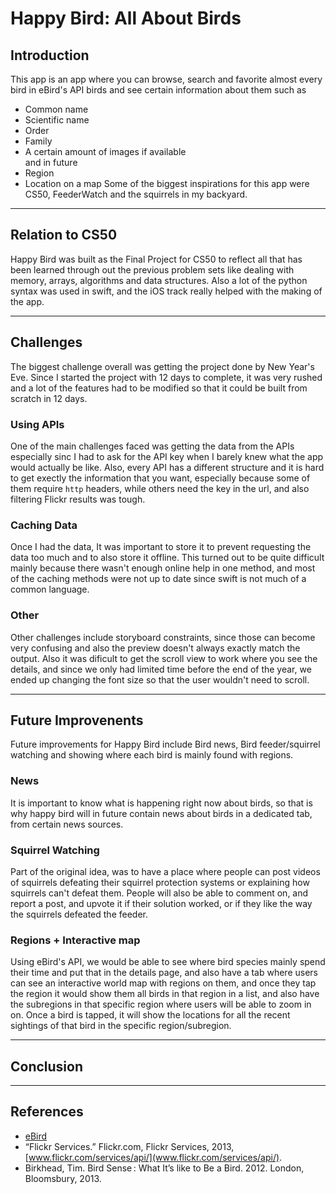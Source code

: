 # **Happy Bird**: All About Birds

## Introduction  

This app is an app where you can browse, search and favorite almost every bird in eBird's API birds and see certain information about them such as
- Common name
- Scientific name
- Order
- Family
- A certain amount of images if available  
and in future
- Region
- Location on a map
Some of the biggest inspirations for this app were CS50, FeederWatch and the squirrels in my backyard.
***
## Relation to CS50

Happy Bird was built as the Final Project for CS50 to reflect all that has been learned through out the previous problem sets like dealing with memory, arrays, algorithms and data structures. Also a lot of the python syntax was used in swift, and the iOS track really helped with the making of the app.
***
## Challenges

The biggest challenge overall was getting the project done by New Year's Eve. Since I started the project with 12 days to complete, it was very rushed and a lot of the features had to be modified so that it could be built from scratch in 12 days.

### Using APIs

One of the main challenges faced was getting the data from the APIs especially sinc I had to ask for the API key when I barely knew what the app would actually be like. Also, every API has a different structure and it is hard to get exectly the information that you want, especially because some of them require `http` headers, while others need the key in the url, and also filtering Flickr results was tough.

### Caching Data

Once I had the data, It was important to store it to prevent requesting the data too much and to also store it offline. This turned out to be quite difficult mainly because there wasn't enough online help in one method, and most of the caching methods were not up to date since swift is not much of a common language. 

### Other

Other challenges include storyboard constraints, since those can become very confusing and also the preview doesn't always exactly match the output. Also it was dificult to get the scroll view to work where you see the details, and since we only had limited time before the end of the year, we ended up changing the font size so that the user wouldn't need to scroll.
***
## Future Improvenents

Future improvements for Happy Bird include Bird news, Bird feeder/squirrel watching and showing where each bird is mainly found with regions.

### News

It is important to know what is happening right now about birds, so that is why happy bird will in future contain news about birds in a dedicated tab, from certain news sources.

### Squirrel Watching

Part of the original idea, was to have a place where people can post videos of squirrels defeating their squirrel protection systems or explaining how squirrels can't defeat them. People will also be able to comment on, and report a post, and upvote it if their solution worked, or if they like the way the squirrels defeated the feeder.

### Regions + Interactive map

Using eBird's API, we would be able to see where bird species mainly spend their time and put that in the details page, and also have a tab where users can see an interactive world map with regions on them, and once they tap the region it would show them all birds in that region in a list, and also have the subregions in that specific region where users will be able to zoom in on. Once a bird is tapped, it will show the locations for all the recent sightings of that bird in the specific region/subregion.
***
## Conclusion


***
## References

- [eBird](https://documenter.getpostman.com/view/664302/S1ENwy59?version=latest)
- “Flickr Services.” Flickr.com, Flickr Services, 2013, [www.flickr.com/services/api/](www.flickr.com/services/api/).
- Birkhead, Tim. Bird Sense : What It’s like to Be a Bird. 2012. London, Bloomsbury, 2013.
